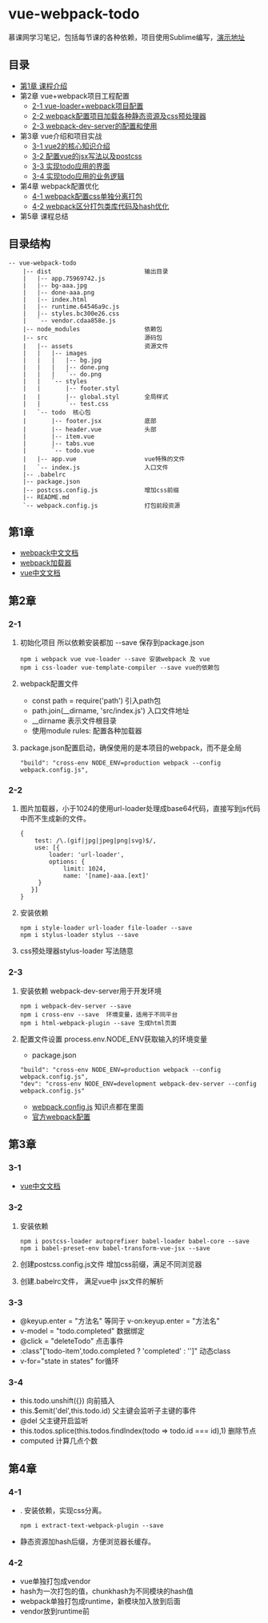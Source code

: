 # vue-webpack-todo
慕课网学习笔记，包括每节课的各种依赖，项目使用Sublime编写，[演示地址](http://111.231.86.225:8080/)
## 目录
   * [第1章 课程介绍](#第1章dasdasd)
   * 第2章 vue+webpack项目工程配置
	   * [2-1 vue-loader+webpack项目配置](#2-1)
	   * [2-2 webpack配置项目加载各种静态资源及css预处理器](#2-2)
	   * [2-3 webpack-dev-server的配置和使用](#2-3)
   * 第3章 vue介绍和项目实战
   	   * [3-1 vue2的核心知识介绍](#3-1)
   	   * [3-2 配置vue的jsx写法以及postcss](#3-2)
   	   * [3-3 实现todo应用的界面](#3-3)
   	   * [3-4 实现todo应用的业务逻辑](#3-4)
   * 第4章 webpack配置优化
   	   * [4-1 webpack配置css单独分离打包](#4-1)
   	   * [4-2 webpack区分打包类库代码及hash优化](#4-2)
   * 第5章 课程总结
## 目录结构
```
-- vue-webpack-todo
    |-- dist                          输出目录
    |   |-- app.75969742.js
    |   |-- bg-aaa.jpg
    |   |-- done-aaa.png
    |   |-- index.html
    |   |-- runtime.64546a9c.js
    |   |-- styles.bc300e26.css
    |   `-- vendor.cdaa858e.js
    |-- node_modules                  依赖包
    |-- src                           源码包
    |   |-- assets                    资源文件
    |   |   |-- images
    |   |   |   |-- bg.jpg
    |   |   |   |-- done.png
    |   |   |   `-- do.png
    |   |   `-- styles
    |   |       |-- footer.styl
    |   |       |-- global.styl       全局样式
    |   |       `-- test.css
    |   `-- todo  核心包
    |       |-- footer.jsx            底部
    |       |-- header.vue            头部
    |       |-- item.vue
    |       |-- tabs.vue
    |       `-- todo.vue
    |   |-- app.vue                   vue特殊的文件
    |   `-- index.js                  入口文件
    |-- .babelrc					  
    |-- package.json
    |-- postcss.config.js             增加css前缀
    |-- README.md
    `-- webpack.config.js             打包前段资源
```
## 第1章
* [webpack中文文档](https://doc.webpack-china.org/concepts/)
* [webpack加载器](http://www.css88.com/doc/webpack/loaders/)
* [vue中文文档](https://cn.vuejs.org/v2/guide/)
## 第2章
### 2-1
1. 初始化项目 所以依赖安装都加 --save 保存到package.json

	```
	npm i webpack vue vue-loader --save 安装webpack 及 vue
	npm i css-loader vue-template-compiler --save vue的依赖包
	```

2. webpack配置文件
	* const path = require('path') 引入path包
	* path.join(__dirname, 'src/index.js') 入口文件地址
	* __dirname 表示文件根目录
	* 使用module rules: 配置各种加载器
3. package.json配置启动，确保使用的是本项目的webpack，而不是全局
    
	```
	"build": "cross-env NODE_ENV=production webpack --config webpack.config.js",
	```
### 2-2
1. 图片加载器，小于1024的使用url-loader处理成base64代码，直接写到js代码中而不生成新的文件。

	```
	{
        test: /\.(gif|jpg|jpeg|png|svg)$/,
        use: [{
            loader: 'url-loader',
            options: {
                limit: 1024,
                name: '[name]-aaa.[ext]'
         }
 	   }]
	}
	```
2. 安装依赖
	
	```
	npm i style-loader url-loader file-loader --save
	npm i stylus-loader stylus --save
	```
3. css预处理器stylus-loader 写法随意
### 2-3
1. 安装依赖 webpack-dev-server用于开发环境

	```
	npm i webpack-dev-server --save
	npm i cross-env --save  环境变量，适用于不同平台
	npm i html-webpack-plugin --save 生成html页面
	```
2. 配置文件设置 process.env.NODE_ENV获取输入的环境变量
	* package.json

	```
	"build": "cross-env NODE_ENV=production webpack --config webpack.config.js",
    "dev": "cross-env NODE_ENV=development webpack-dev-server --config webpack.config.js"
	```
	* [webpack.config.js](./webpack.config.js)  知识点都在里面
	* [官方webpack配置](https://doc.webpack-china.org/configuration/)

## 第3章
### 3-1
* [vue中文文档](https://cn.vuejs.org/v2/guide/) 
### 3-2
1. 安装依赖

	```
	npm i postcss-loader autoprefixer babel-loader babel-core --save
	npm i babel-preset-env babel-transform-vue-jsx --save
	```
2. 创建postcss.config.js文件   增加css前缀，满足不同浏览器
3. 创建.babelrc文件， 满足vue中 jsx文件的解析
### 3-3
*  @keyup.enter = "方法名" 等同于  v-on:keyup.enter = "方法名"  
*  v-model = "todo.completed" 数据绑定
* @click = "deleteTodo" 点击事件
* :class"['todo-item',todo.completed ? 'completed' : '']" 动态class
* v-for="state in states"  for循环

### 3-4
* this.todo.unshift({}) 向前插入
* this.$emit('del',this.todo.id)  父主键会监听子主键的事件
* @del 父主键开启监听
* this.todos.splice(this.todos.findIndex(todo => todo.id === id),1) 删除节点
* computed 计算几点个数
## 第4章
### 4-1
* . 安装依赖，实现css分离。 
	```
	npm i extract-text-webpack-plugin --save
	```
*  静态资源加hash后缀，方便浏览器长缓存。
### 4-2
*  vue单独打包成vendor
*  hash为一次打包的值，chunkhash为不同模块的hash值
*  webpack单独打包成runtime，新模块加入放到后面
*  vendor放到runtime前